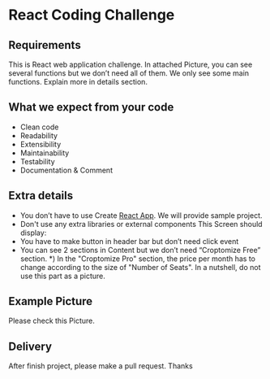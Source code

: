 # React Coding Challenge
## Requirements 
This is React web application challenge. In attached Picture, you can see several functions but we don’t need all of them. We only see some main functions. Explain more in details section. 
## What we expect from your code
* Clean code
* Readability
* Extensibility
* Maintainability
* Testability
* Documentation & Comment
## Extra details
* You don’t have to use Create [React App](https://reactjs.org/docs/create-a-new-react-app.html). We will provide sample project. 
* Don't use any extra libraries or external components
    This Screen should display: 
* You have to make button in header bar but don’t need click event
* You can see 2 sections in Content but we don’t need “Croptomize Free” section.
*) In the "Croptomize Pro" section, the price per month has to change according to the size of "Number of Seats". In a nutshell, do not use this part as a picture.
## Example Picture
Please check this Picture. 


## Delivery
After finish project, please make a pull request.
Thanks
